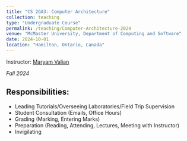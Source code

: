 ```yaml
---
title: "CS 2GA3: Computer Architecture"
collection: teaching
type: "Undergraduate Course"
permalink: /teaching/Computer-Architecture-2024
venue: "McMaster University, Department of Computing and Software"
date: 2024-10-01
location: "Hamilton, Ontario, Canada"
---
```

    

Instructor: [Maryam Valian](https://www.linkedin.com/in/maryam-valian-03320b21a/)

*Fall 2024*

## Responsibilities:
- Leading Tutorials/Overseeing Laboratories/Field Trip Supervision
- Student Consultation (Emails, Office Hours)
- Grading (Marking, Entering Marks)
- Preparation (Reading, Attending, Lectures, Meeting with Instructor)
- Invigilating